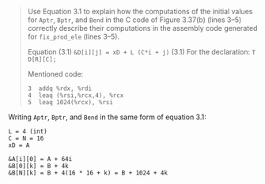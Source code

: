 > Use Equation 3.1 to explain how the computations of the initial values for
> `Aptr`, `Bptr`, and `Bend` in the C code of Figure 3.37(b) (lines 3–5)
> correctly describe their computations in the assembly code generated for
> `fix_prod_ele` (lines 3–5).
>
> Equation (3.1)
> `&D[i][j] = xD + L (C*i + j)` (3.1)
> For the declaration:
> `T D[R][C];`
>
> Mentioned code:
> ```Assembly
> 3  addq %rdx, %rdi
> 4  leaq (%rsi,%rcx,4), %rcx
> 5  leaq 1024(%rcx), %rsi
> ```

Writing `Aptr`, `Bptr`, and `Bend` in the same form of equation 3.1:
```
L = 4 (int)
C = N = 16
xD = A

&A[i][0] = A + 64i
&B[0][k] = B + 4k
&B[N][k] = B + 4(16 * 16 + k) = B + 1024 + 4k
```
